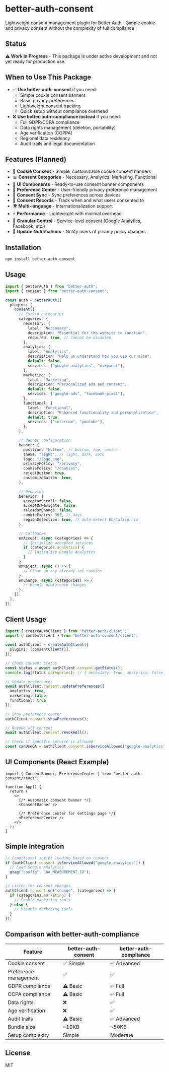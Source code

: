 # better-auth-consent

Lightweight consent management plugin for Better Auth - Simple cookie and privacy consent without the complexity of full compliance

## Status

⚠️ **Work in Progress** - This package is under active development and not yet ready for production use.

## When to Use This Package

- ✅ **Use better-auth-consent** if you need:
  - Simple cookie consent banners
  - Basic privacy preferences
  - Lightweight consent tracking
  - Quick setup without compliance overhead
- ❌ **Use better-auth-compliance instead** if you need:
  - Full GDPR/CCPA compliance
  - Data rights management (deletion, portability)
  - Age verification (COPPA)
  - Regional data residency
  - Audit trails and legal documentation

## Features (Planned)

- 🍪 **Cookie Consent** - Simple, customizable cookie consent banners
- 📊 **Consent Categories** - Necessary, Analytics, Marketing, Functional
- 🎨 **UI Components** - Ready-to-use consent banner components
- 💾 **Preference Center** - User-friendly privacy preference management
- 🔄 **Consent Sync** - Sync preferences across devices
- 📝 **Consent Records** - Track when and what users consented to
- 🌍 **Multi-language** - Internationalization support
- ⚡ **Performance** - Lightweight with minimal overhead
- 🎯 **Granular Control** - Service-level consent (Google Analytics, Facebook, etc.)
- 🔔 **Update Notifications** - Notify users of privacy policy changes

## Installation

```bash
npm install better-auth-consent
```

## Usage

```typescript
import { betterAuth } from "better-auth";
import { consent } from "better-auth-consent";

const auth = betterAuth({
  plugins: [
    consent({
      // Cookie categories
      categories: {
        necessary: {
          label: "Necessary",
          description: "Essential for the website to function",
          required: true, // Cannot be disabled
        },
        analytics: {
          label: "Analytics",
          description: "Help us understand how you use our site",
          default: false,
          services: ["google-analytics", "mixpanel"],
        },
        marketing: {
          label: "Marketing",
          description: "Personalized ads and content",
          default: false,
          services: ["google-ads", "facebook-pixel"],
        },
        functional: {
          label: "Functional",
          description: "Enhanced functionality and personalization",
          default: true,
          services: ["intercom", "youtube"],
        },
      },

      // Banner configuration
      banner: {
        position: "bottom", // bottom, top, center
        theme: "light", // light, dark, auto
        logo: "/logo.png",
        privacyPolicy: "/privacy",
        cookiePolicy: "/cookies",
        rejectButton: true,
        customizeButton: true,
      },

      // Behavior
      behavior: {
        acceptOnScroll: false,
        acceptOnNavigate: false,
        reloadOnChange: false,
        cookieExpiry: 365, // days
        regionDetection: true, // Auto-detect EU/California
      },

      // Callbacks
      onAccept: async (categories) => {
        // Initialize accepted services
        if (categories.analytics) {
          // Initialize Google Analytics
        }
      },
      onReject: async () => {
        // Clean up any already set cookies
      },
      onChange: async (categories) => {
        // Handle preference changes
      },
    }),
  ],
});
```

## Client Usage

```typescript
import { createAuthClient } from "better-auth/client";
import { consentClient } from "better-auth-consent/client";

const authClient = createAuthClient({
  plugins: [consentClient()],
});

// Check consent status
const status = await authClient.consent.getStatus();
console.log(status.categories); // { necessary: true, analytics: false, ... }

// Update preferences
await authClient.consent.updatePreferences({
  analytics: true,
  marketing: false,
  functional: true,
});

// Show preference center
authClient.consent.showPreferences();

// Revoke all consent
await authClient.consent.revokeAll();

// Check if specific service is allowed
const canUseGA = authClient.consent.isServiceAllowed("google-analytics");
```

## UI Components (React Example)

```tsx
import { ConsentBanner, PreferenceCenter } from "better-auth-consent/react";

function App() {
  return (
    <>
      {/* Automatic consent banner */}
      <ConsentBanner />

      {/* Preference center for settings page */}
      <PreferenceCenter />
    </>
  );
}
```

## Simple Integration

```javascript
// Conditional script loading based on consent
if (authClient.consent.isServiceAllowed("google-analytics")) {
  // Load Google Analytics
  gtag("config", "GA_MEASUREMENT_ID");
}

// Listen for consent changes
authClient.consent.on("change", (categories) => {
  if (categories.marketing) {
    // Enable marketing tools
  } else {
    // Disable marketing tools
  }
});
```

## Comparison with better-auth-compliance

| Feature               | better-auth-consent | better-auth-compliance |
| --------------------- | ------------------- | ---------------------- |
| Cookie consent        | ✅ Simple           | ✅ Advanced            |
| Preference management | ✅                  | ✅                     |
| GDPR compliance       | ⚠️ Basic            | ✅ Full                |
| CCPA compliance       | ⚠️ Basic            | ✅ Full                |
| Data rights           | ❌                  | ✅                     |
| Age verification      | ❌                  | ✅                     |
| Audit trails          | ⚠️ Basic            | ✅ Advanced            |
| Bundle size           | ~10KB               | ~50KB                  |
| Setup complexity      | Simple              | Moderate               |

## License

MIT
